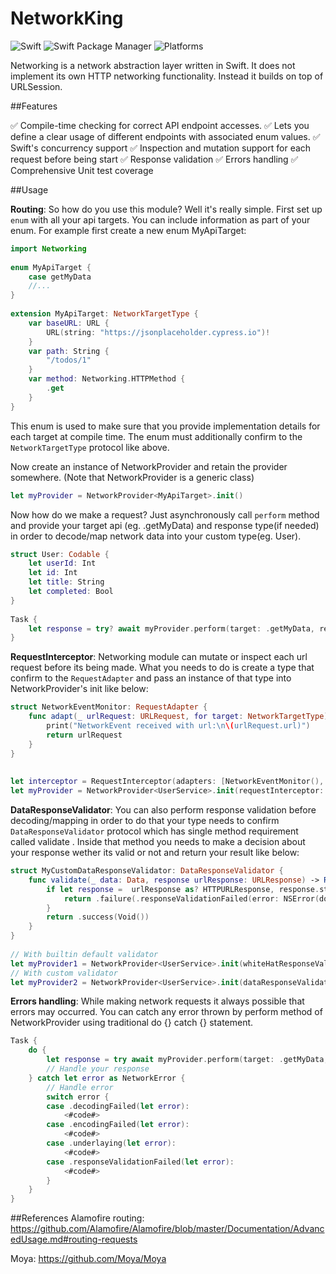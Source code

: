 # NetworkKing

![Swift](https://img.shields.io/badge/Swift-5.8-orange?style=flat-square)
![Swift Package Manager](https://img.shields.io/badge/Swift_Package_Manager-compatible-orange?style=flat-square)
![Platforms](https://img.shields.io/badge/Platforms-iOS-yellowgreen?style=flat-square)

Networking is a  network abstraction layer written in Swift. It does not implement its own HTTP networking functionality. Instead it builds on top of URLSession.

##Features

✅ Compile-time checking for correct API endpoint accesses.
✅ Lets you define a clear usage of different endpoints with associated enum values.
✅ Swift's concurrency support
✅ Inspection and mutation support for each request before being start
✅ Response validation
✅ Errors handling
✅ Comprehensive Unit test coverage

##Usage

__Routing__: So how do you use this module? Well it's really simple. First set up `enum` with all your api targets. You can include information as part of your enum. For example first create a new enum MyApiTarget:

```Swift
import Networking
 
enum MyApiTarget {
    case getMyData
    //...
}
 
extension MyApiTarget: NetworkTargetType {
    var baseURL: URL {
        URL(string: "https://jsonplaceholder.cypress.io")!
    }
    var path: String {
        "/todos/1"
    }
    var method: Networking.HTTPMethod {
        .get
    }
}
```
This enum is used to make sure that you provide implementation details for each target at compile time. The enum must additionally confirm to the `NetworkTargetType` protocol like above.

Now create an instance of NetworkProvider and retain the provider somewhere. (Note that NetworkProvider is a generic class)

```Swift
let myProvider = NetworkProvider<MyApiTarget>.init()
```

Now how do we make a request? Just asynchronously call `perform` method and provide your target api (eg. .getMyData) and response type(if needed) in order to decode/map network data into your custom type(eg. User).

```Swift
struct User: Codable {
    let userId: Int
    let id: Int
    let title: String
    let completed: Bool
}
 
Task {
    let response = try? await myProvider.perform(target: .getMyData, response: User.self)
}
```


__RequestInterceptor__: Networking module can mutate or inspect each url request before its being made. What you needs to do is create a type that confirm to the `RequestAdapter` and pass an instance of that type into NetworkProvider's init like below:

```Swift
struct NetworkEventMonitor: RequestAdapter {
    func adapt(_ urlRequest: URLRequest, for target: NetworkTargetType) async throws -> URLRequest {
        print("NetworkEvent received with url:\n\(urlRequest.url)")
        return urlRequest
    }
}
 
 
let interceptor = RequestInterceptor(adapters: [NetworkEventMonitor(), ...])
let myProvider = NetworkProvider<UserService>.init(requestInterceptor: interceptor)
```


__DataResponseValidator__: You can also perform response validation before decoding/mapping in order to do that your type needs to confirm `DataResponseValidator` protocol which has single method requirement called validate . Inside that method you needs to make a decision about your response wether its valid or not and return your result like below:  

```Swift
struct MyCustomDataResponseValidator: DataResponseValidator {
    func validate(_ data: Data, response urlResponse: URLResponse) -> Result<Void, NetworkError> {
        if let response =  urlResponse as? HTTPURLResponse, response.statusCode == 401 {
            return .failure(.responseValidationFailed(error: NSError(domain: "Network", code: response.statusCode)))
        }
        return .success(Void())
    }
}
 
// With builtin default validator
let myProvider1 = NetworkProvider<UserService>.init(whiteHatResponseValidator: .default)
// With custom validator
let myProvider2 = NetworkProvider<UserService>.init(dataResponseValidator: MyCustomDataResponseValidator())
```


__Errors handling__: While making network requests it always possible that errors may occurred. You can catch any error thrown by perform method of NetworkProvider using traditional do {} catch {} statement.

```Swift
Task {
    do {
        let response = try await myProvider.perform(target: .getMyData, response: User.self)
        // Handle your response
    } catch let error as NetworkError {
        // Handle error
        switch error {
        case .decodingFailed(let error):
            <#code#>
        case .encodingFailed(let error):
            <#code#>
        case .underlaying(let error):
            <#code#>
        case .responseValidationFailed(let error):
            <#code#>
        }
    }
}
```

##References
Alamofire routing: https://github.com/Alamofire/Alamofire/blob/master/Documentation/AdvancedUsage.md#routing-requests

Moya: https://github.com/Moya/Moya
